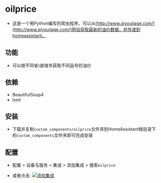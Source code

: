 # oilprice

- 这是一个用Python编写的爬虫程序，可以从[http://www.qiyoujiage.com/](http://www.qiyoujiage.com/)网站获取最新的油价数据，并传递到homeassistant。

## 功能

- 可以按不同省\直辖市获取不同品号的油价

## 依赖

- BeautifulSoup4
- lxml

## 安装
- 下载并复制`custom_components/oilprice`文件夹到HomeAssistant根目录下的`custom_components`文件夹即可完成安装

## 配置

- 配置 > 设备与服务 >  集成 >  添加集成 > 搜索`oilprice`

- 或者点击: [![添加集成](https://my.home-assistant.io/badges/config_flow_start.svg)](https://my.home-assistant.io/redirect/config_flow_start?domain=oilprice)



